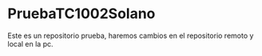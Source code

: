 # PruebaTC1002Solano

Este es un repositorio prueba, haremos cambios en el repositorio remoto y local en la pc. 
